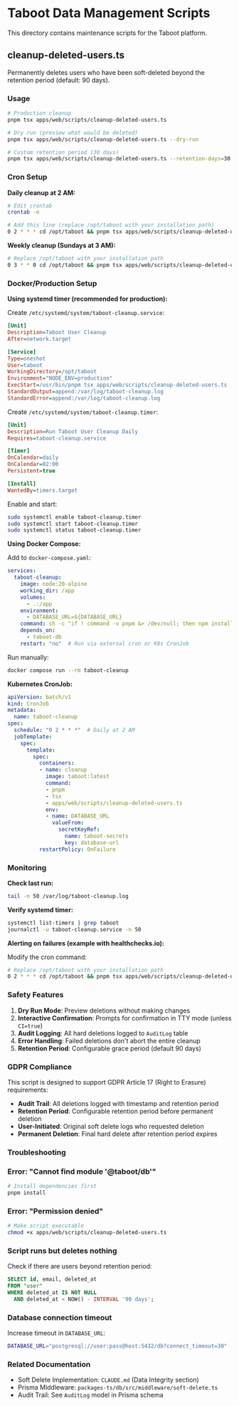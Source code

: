 # Taboot Data Management Scripts

This directory contains maintenance scripts for the Taboot platform.

## cleanup-deleted-users.ts

Permanently deletes users who have been soft-deleted beyond the retention period (default: 90 days).

### Usage

```bash
# Production cleanup
pnpm tsx apps/web/scripts/cleanup-deleted-users.ts

# Dry run (preview what would be deleted)
pnpm tsx apps/web/scripts/cleanup-deleted-users.ts --dry-run

# Custom retention period (30 days)
pnpm tsx apps/web/scripts/cleanup-deleted-users.ts --retention-days=30
```

### Cron Setup

**Daily cleanup at 2 AM:**

```bash
# Edit crontab
crontab -e

# Add this line (replace /opt/taboot with your installation path)
0 2 * * * cd /opt/taboot && pnpm tsx apps/web/scripts/cleanup-deleted-users.ts >> /var/log/taboot-cleanup.log 2>&1
```

**Weekly cleanup (Sundays at 3 AM):**

```bash
# Replace /opt/taboot with your installation path
0 3 * * 0 cd /opt/taboot && pnpm tsx apps/web/scripts/cleanup-deleted-users.ts >> /var/log/taboot-cleanup.log 2>&1
```

### Docker/Production Setup

**Using systemd timer (recommended for production):**

Create `/etc/systemd/system/taboot-cleanup.service`:

```ini
[Unit]
Description=Taboot User Cleanup
After=network.target

[Service]
Type=oneshot
User=taboot
WorkingDirectory=/opt/taboot
Environment="NODE_ENV=production"
ExecStart=/usr/bin/pnpm tsx apps/web/scripts/cleanup-deleted-users.ts
StandardOutput=append:/var/log/taboot-cleanup.log
StandardError=append:/var/log/taboot-cleanup.log
```

Create `/etc/systemd/system/taboot-cleanup.timer`:

```ini
[Unit]
Description=Run Taboot User Cleanup Daily
Requires=taboot-cleanup.service

[Timer]
OnCalendar=daily
OnCalendar=02:00
Persistent=true

[Install]
WantedBy=timers.target
```

Enable and start:

```bash
sudo systemctl enable taboot-cleanup.timer
sudo systemctl start taboot-cleanup.timer
sudo systemctl status taboot-cleanup.timer
```

**Using Docker Compose:**

Add to `docker-compose.yaml`:

```yaml
services:
  taboot-cleanup:
    image: node:20-alpine
    working_dir: /app
    volumes:
      - .:/app
    environment:
      - DATABASE_URL=${DATABASE_URL}
    command: sh -c "if ! command -v pnpm &> /dev/null; then npm install -g pnpm; fi && pnpm tsx apps/web/scripts/cleanup-deleted-users.ts"
    depends_on:
      - taboot-db
    restart: "no"  # Run via external cron or K8s CronJob
```

Run manually:

```bash
docker compose run --rm taboot-cleanup
```

**Kubernetes CronJob:**

```yaml
apiVersion: batch/v1
kind: CronJob
metadata:
  name: taboot-cleanup
spec:
  schedule: "0 2 * * *"  # Daily at 2 AM
  jobTemplate:
    spec:
      template:
        spec:
          containers:
          - name: cleanup
            image: taboot:latest
            command:
            - pnpm
            - tsx
            - apps/web/scripts/cleanup-deleted-users.ts
            env:
            - name: DATABASE_URL
              valueFrom:
                secretKeyRef:
                  name: taboot-secrets
                  key: database-url
          restartPolicy: OnFailure
```

### Monitoring

**Check last run:**

```bash
tail -n 50 /var/log/taboot-cleanup.log
```

**Verify systemd timer:**

```bash
systemctl list-timers | grep taboot
journalctl -u taboot-cleanup.service -n 50
```

**Alerting on failures (example with healthchecks.io):**

Modify the cron command:

```bash
# Replace /opt/taboot with your installation path
0 2 * * * cd /opt/taboot && pnpm tsx apps/web/scripts/cleanup-deleted-users.ts && curl -fsS -m 10 --retry 5 https://hc-ping.com/your-uuid-here > /dev/null
```

### Safety Features

1. **Dry Run Mode**: Preview deletions without making changes
2. **Interactive Confirmation**: Prompts for confirmation in TTY mode (unless `CI=true`)
3. **Audit Logging**: All hard deletions logged to `AuditLog` table
4. **Error Handling**: Failed deletions don't abort the entire cleanup
5. **Retention Period**: Configurable grace period (default 90 days)

### GDPR Compliance

This script is designed to support GDPR Article 17 (Right to Erasure) requirements:

- **Audit Trail**: All deletions logged with timestamp and retention period
- **Retention Period**: Configurable retention period before permanent deletion
- **User-Initiated**: Original soft delete logs who requested deletion
- **Permanent Deletion**: Final hard delete after retention period expires

### Troubleshooting

### Error: "Cannot find module '@taboot/db'"

```bash
# Install dependencies first
pnpm install
```

### Error: "Permission denied"

```bash
# Make script executable
chmod +x apps/web/scripts/cleanup-deleted-users.ts
```

### Script runs but deletes nothing

Check if there are users beyond retention period:

```sql
SELECT id, email, deleted_at
FROM "user"
WHERE deleted_at IS NOT NULL
  AND deleted_at < NOW() - INTERVAL '90 days';
```

### Database connection timeout

Increase timeout in `DATABASE_URL`:

```bash
DATABASE_URL="postgresql://user:pass@host:5432/db?connect_timeout=30"
```

### Related Documentation

- Soft Delete Implementation: `CLAUDE.md` (Data Integrity section)
- Prisma Middleware: `packages-ts/db/src/middleware/soft-delete.ts`
- Audit Trail: See `AuditLog` model in Prisma schema
